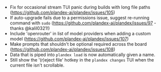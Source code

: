 - Fix for occasional stream TUI panic during builds with long file paths (https://github.com/plandex-ai/plandex/issues/105)
- If auto-upgrade fails due to a permissions issue, suggest re-running command with `sudo` (https://github.com/plandex-ai/plandex/issues/97 - thanks @kalil0321!)
- Include 'openrouter' in list of model providers when adding a custom model (https://github.com/plandex-ai/plandex/issues/107)
- Make prompts that shouldn't be optional required across the board (https://github.com/plandex-ai/plandex/issues/108)
- Data that is piped into `plandex load` is now automatically given a name.
- Still show the '(r)eject file' hotkey in the `plandex changes` TUI when the current file isn't scrollable. 